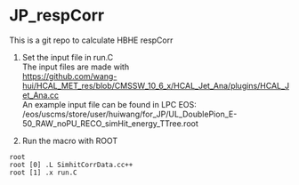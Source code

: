 # JP_respCorr
This is a git repo to calculate HBHE respCorr

1. Set the input file in run.C  
The input files are made with  
https://github.com/wang-hui/HCAL_MET_res/blob/CMSSW_10_6_x/HCAL_Jet_Ana/plugins/HCAL_Jet_Ana.cc  
An example input file can be found in LPC EOS:  
/eos/uscms/store/user/huiwang/for_JP/UL_DoublePion_E-50_RAW_noPU_RECO_simHit_energy_TTree.root  

2. Run the macro with ROOT
```
root
root [0] .L SimhitCorrData.cc++
root [1] .x run.C
```
